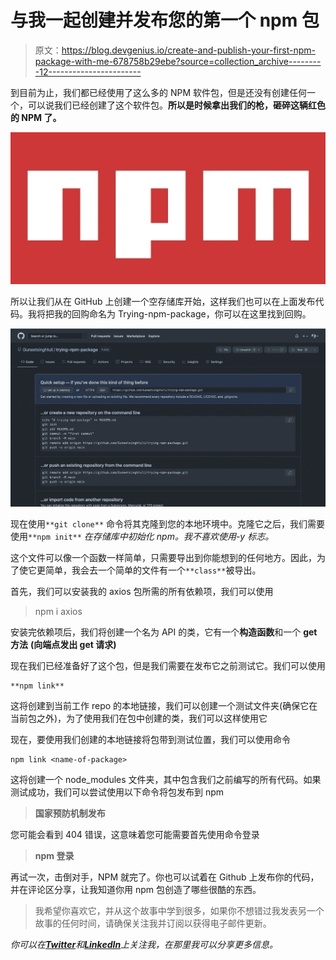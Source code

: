 # 与我一起创建并发布您的第一个 npm 包

> 原文：<https://blog.devgenius.io/create-and-publish-your-first-npm-package-with-me-678758b29ebe?source=collection_archive---------12----------------------->

到目前为止，我们都已经使用了这么多的 NPM 软件包，但是还没有创建任何一个，可以说我们已经创建了这个软件包。**所以是时候拿出我们的枪，砸碎这辆红色的 NPM 了。**

![](img/71c3a0c45daf7891edef8e21d049379e.png)

所以让我们从在 GitHub 上创建一个空存储库开始，这样我们也可以在上面发布代码。我将把我的回购命名为 Trying-npm-package，你可以在这里找到回购。

![](img/3b725e17ecf67cec858772a5c0e9f0a8.png)

现在使用`**git clone**` 命令将其克隆到您的本地环境中。克隆它之后，我们需要使用`**npm init**` *在存储库中初始化 npm。我不喜欢使用-y 标志。*

这个文件可以像一个函数一样简单，只需要导出到你能想到的任何地方。因此，为了使它更简单，我会去一个简单的文件有一个`**class**`被导出。

首先，我们可以安装我的 axios 包所需的所有依赖项，我们可以使用

> npm i axios

安装完依赖项后，我们将创建一个名为 API 的类，它有一个**构造函数**和一个 **get 方法** **(向端点发出 get 请求)**

现在我们已经准备好了这个包，但是我们需要在发布它之前测试它。我们可以使用

```
**npm link**
```

这将创建到当前工作 repo 的本地链接，我们可以创建一个测试文件夹(确保它在当前包之外)，为了使用我们在包中创建的类，我们可以这样使用它

现在，要使用我们创建的本地链接将包带到测试位置，我们可以使用命令

```
npm link <name-of-package>
```

这将创建一个 node_modules 文件夹，其中包含我们之前编写的所有代码。如果测试成功，我们可以尝试使用以下命令将包发布到 npm

> **国家预防机制发布**

您可能会看到 404 错误，这意味着您可能需要首先使用命令登录

> **npm 登录**

再试一次，击倒对手，NPM 就完了。你也可以试着在 Github 上发布你的代码，并在评论区分享，让我知道你用 npm 包创造了哪些很酷的东西。

> 我希望你喜欢它，并从这个故事中学到很多，如果你不想错过我发表另一个故事的任何时间，请确保关注我并订阅以获得电子邮件更新。

*你可以在*[***Twitter***](https://twitter.com/Guneetsingh02)*和*[***LinkedIn***](https://www.linkedin.com/in/guneetsinghtuli/)*上关注我，在那里我可以分享更多信息。*